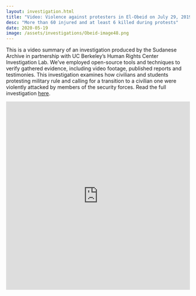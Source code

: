 ```yaml
---
layout: investigation.html
title: "Video: Violence against protesters in El-Obeid on July 29, 2019"
desc: "More than 60 injured and at least 6 killed during protests"
date: 2020-05-19
image: /assets/investigations/Obeid-image48.png
---
```


This is a video summary of an investigation produced by the Sudanese Archive in partnership with UC Berkeley’s Human Rights Center Investigation Lab. We’ve employed open-source tools and techniques to verify gathered evidence, including video footage, published reports and testimonies. This investigation examines how civilians and students protesting military rule and calling for a transition to a civilian one were violently attacked by members of the security forces. Read the full investigation [here](https://sudanesearchive.org/en/investigations/el-obeid.html).

<iframe width="100%" height="515" src="https://www.youtube.com/embed/qgl11Zz4_S0" frameborder="0" allow="accelerometer; autoplay; encrypted-media; gyroscope; picture-in-picture" allowfullscreen></iframe>
